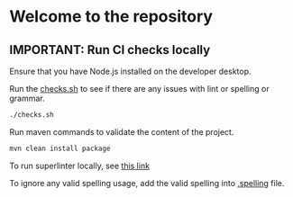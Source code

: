 # Welcome to the repository

## IMPORTANT: Run CI checks locally

Ensure that you have Node.js installed on the developer desktop.

Run the [checks.sh](./checks.sh) to see if there are any issues with lint or spelling or grammar.

```sh
./checks.sh
```

Run maven commands to validate the content of the project.

```sh
mvn clean install package
```

To run superlinter locally, see [this link](https://github.com/github/super-linter/blob/main/docs/run-linter-locally.md)

To ignore any valid spelling usage, add the valid spelling into [.spelling](./.spelling) file.
